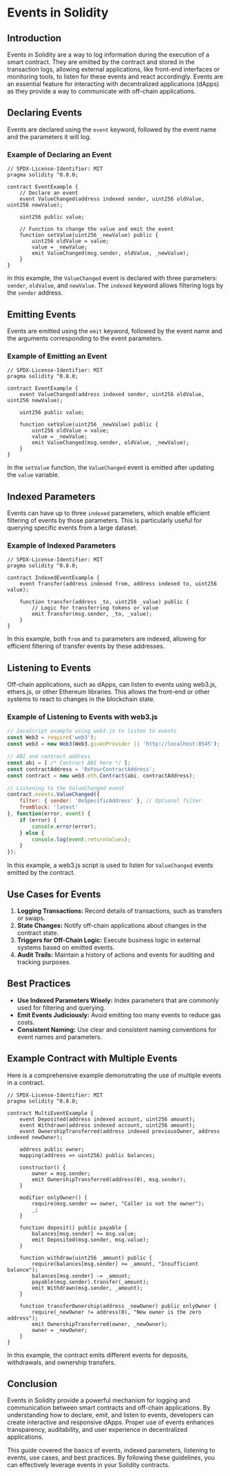 
# Events in Solidity

## Introduction

Events in Solidity are a way to log information during the execution of a smart contract. They are emitted by the contract and stored in the transaction logs, allowing external applications, like front-end interfaces or monitoring tools, to listen for these events and react accordingly. Events are an essential feature for interacting with decentralized applications (dApps) as they provide a way to communicate with off-chain applications.

## Declaring Events

Events are declared using the `event` keyword, followed by the event name and the parameters it will log.

### Example of Declaring an Event

```
// SPDX-License-Identifier: MIT
pragma solidity ^0.8.0;

contract EventExample {
    // Declare an event
    event ValueChanged(address indexed sender, uint256 oldValue, uint256 newValue);

    uint256 public value;

    // Function to change the value and emit the event
    function setValue(uint256 _newValue) public {
        uint256 oldValue = value;
        value = _newValue;
        emit ValueChanged(msg.sender, oldValue, _newValue);
    }
}
```

In this example, the `ValueChanged` event is declared with three parameters: `sender`, `oldValue`, and `newValue`. The `indexed` keyword allows filtering logs by the `sender` address.

## Emitting Events

Events are emitted using the `emit` keyword, followed by the event name and the arguments corresponding to the event parameters.

### Example of Emitting an Event

```solidity
// SPDX-License-Identifier: MIT
pragma solidity ^0.8.0;

contract EventExample {
    event ValueChanged(address indexed sender, uint256 oldValue, uint256 newValue);

    uint256 public value;

    function setValue(uint256 _newValue) public {
        uint256 oldValue = value;
        value = _newValue;
        emit ValueChanged(msg.sender, oldValue, _newValue);
    }
}
```

In the `setValue` function, the `ValueChanged` event is emitted after updating the `value` variable.

## Indexed Parameters

Events can have up to three `indexed` parameters, which enable efficient filtering of events by those parameters. This is particularly useful for querying specific events from a large dataset.

### Example of Indexed Parameters

```solidity
// SPDX-License-Identifier: MIT
pragma solidity ^0.8.0;

contract IndexedEventExample {
    event Transfer(address indexed from, address indexed to, uint256 value);

    function transfer(address _to, uint256 _value) public {
        // Logic for transferring tokens or value
        emit Transfer(msg.sender, _to, _value);
    }
}
```

In this example, both `from` and `to` parameters are indexed, allowing for efficient filtering of transfer events by these addresses.

## Listening to Events

Off-chain applications, such as dApps, can listen to events using web3.js, ethers.js, or other Ethereum libraries. This allows the front-end or other systems to react to changes in the blockchain state.

### Example of Listening to Events with web3.js

```javascript
// JavaScript example using web3.js to listen to events
const Web3 = require('web3');
const web3 = new Web3(Web3.givenProvider || 'http://localhost:8545');

// ABI and contract address
const abi = [ /* Contract ABI here */ ];
const contractAddress = '0xYourContractAddress';
const contract = new web3.eth.Contract(abi, contractAddress);

// Listening to the ValueChanged event
contract.events.ValueChanged({
    filter: { sender: '0xSpecificAddress' }, // Optional filter
    fromBlock: 'latest'
}, function(error, event) {
    if (error) {
        console.error(error);
    } else {
        console.log(event.returnValues);
    }
});
```

In this example, a web3.js script is used to listen for `ValueChanged` events emitted by the contract.

## Use Cases for Events

1. **Logging Transactions:** Record details of transactions, such as transfers or swaps.
2. **State Changes:** Notify off-chain applications about changes in the contract state.
3. **Triggers for Off-Chain Logic:** Execute business logic in external systems based on emitted events.
4. **Audit Trails:** Maintain a history of actions and events for auditing and tracking purposes.

## Best Practices

- **Use Indexed Parameters Wisely:** Index parameters that are commonly used for filtering and querying.
- **Emit Events Judiciously:** Avoid emitting too many events to reduce gas costs.
- **Consistent Naming:** Use clear and consistent naming conventions for event names and parameters.

## Example Contract with Multiple Events

Here is a comprehensive example demonstrating the use of multiple events in a contract.

```solidity
// SPDX-License-Identifier: MIT
pragma solidity ^0.8.0;

contract MultiEventExample {
    event Deposited(address indexed account, uint256 amount);
    event Withdrawn(address indexed account, uint256 amount);
    event OwnershipTransferred(address indexed previousOwner, address indexed newOwner);

    address public owner;
    mapping(address => uint256) public balances;

    constructor() {
        owner = msg.sender;
        emit OwnershipTransferred(address(0), msg.sender);
    }

    modifier onlyOwner() {
        require(msg.sender == owner, "Caller is not the owner");
        _;
    }

    function deposit() public payable {
        balances[msg.sender] += msg.value;
        emit Deposited(msg.sender, msg.value);
    }

    function withdraw(uint256 _amount) public {
        require(balances[msg.sender] >= _amount, "Insufficient balance");
        balances[msg.sender] -= _amount;
        payable(msg.sender).transfer(_amount);
        emit Withdrawn(msg.sender, _amount);
    }

    function transferOwnership(address _newOwner) public onlyOwner {
        require(_newOwner != address(0), "New owner is the zero address");
        emit OwnershipTransferred(owner, _newOwner);
        owner = _newOwner;
    }
}
```

In this example, the contract emits different events for deposits, withdrawals, and ownership transfers.

## Conclusion

Events in Solidity provide a powerful mechanism for logging and communication between smart contracts and off-chain applications. By understanding how to declare, emit, and listen to events, developers can create interactive and responsive dApps. Proper use of events enhances transparency, auditability, and user experience in decentralized applications.

This guide covered the basics of events, indexed parameters, listening to events, use cases, and best practices. By following these guidelines, you can effectively leverage events in your Solidity contracts.
